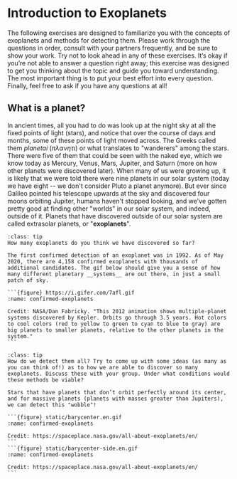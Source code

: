 # Introduction to Exoplanets

The following exercises are designed to familiarize you with the concepts of exoplanets and methods for detecting them. Please work through the questions in order, consult with your partners frequently, and be sure to show your work. Try not to look ahead in any of these exercises. It’s okay if you’re not able to answer a question right away; this exercise was designed to get you thinking about the topic and guide you toward understanding. The most important thing is to put your best effort into every question. Finally, feel free to ask if you have any questions at all!

## What is a planet?

In ancient times, all you had to do was look up at the night sky at all the fixed points of light (stars), and notice that over the course of days and months, some of these points of light moved across. The Greeks called them *planetai* ($\pi \lambda \alpha \nu \eta \tau \iota$) or what translates to "wanderers" among the stars. There were five of them that could be seen with the naked eye, which we know today as Mercury, Venus, Mars, Jupiter, and Saturn (more on how other planets were discovered later). When many of us were growing up, it is likely that we were told there were nine planets in our solar system (today we have eight -- we don't consider Pluto a planet anymore). But ever since Galileo pointed his telescope upwards at the sky and discovered four moons orbiting Jupiter, humans haven't stopped looking, and we've gotten pretty good at finding other "worlds" in our solar system, and indeed, outside of it. Planets that have discovered outside of our solar system are called extrasolar planets, or "__exoplanets__".

```{admonition} Question 1
:class: tip
How many exoplanets do you think we have discovered so far?
```

````{dropdown} Confirmed Exoplanets
The first confirmed detection of an exoplanet was in 1992. As of May 2020, there are 4,158 confirmed exoplanets with thousands of additional candidates. The gif below should give you a sense of how many different planetary __systems__ are out there, in just a small patch of sky.

```{figure} https://i.gifer.com/7afl.gif
:name: confirmed-exoplanets

Credit: NASA/Dan Fabricky. "This 2012 animation shows multiple-planet systems discovered by Kepler. Orbits go through 3.5 years. Hot colors to cool colors (red to yellow to green to cyan to blue to gray) are big planets to smaller planets, relative to the other planets in the system."
```
````

```{admonition} Question 2
:class: tip
How do we detect them all? Try to come up with some ideas (as many as you can think of!) as to how we are able to discover so many exoplanets. Discuss these with your group. Under what conditions would these methods be viable?
```

````{dropdown} Wobbly Stars
Stars that have planets that don’t orbit perfectly around its center, and for massive planets (planets with masses greater than Jupiters), we can detect this "wobble"!

```{figure} static/barycenter.en.gif
:name: confirmed-exoplanets

Credit: https://spaceplace.nasa.gov/all-about-exoplanets/en/
```
```{figure} static/barycenter-side.en.gif
:name: confirmed-exoplanets

Credit: https://spaceplace.nasa.gov/all-about-exoplanets/en/
```
````